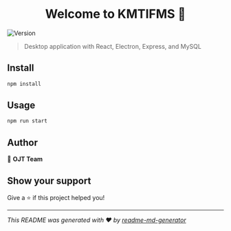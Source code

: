 <h1 align="center">Welcome to KMTIFMS 👋</h1>
<p>
  <img alt="Version" src="https://img.shields.io/badge/version-2.0-blue.svg?cacheSeconds=2592000" />
</p>

> Desktop application with React, Electron, Express, and MySQL

## Install

```sh
npm install
```

## Usage

```sh
npm run start
```

## Author

👤 **OJT Team**


## Show your support

Give a ⭐️ if this project helped you!

***
_This README was generated with ❤️ by [readme-md-generator](https://github.com/kefranabg/readme-md-generator)_